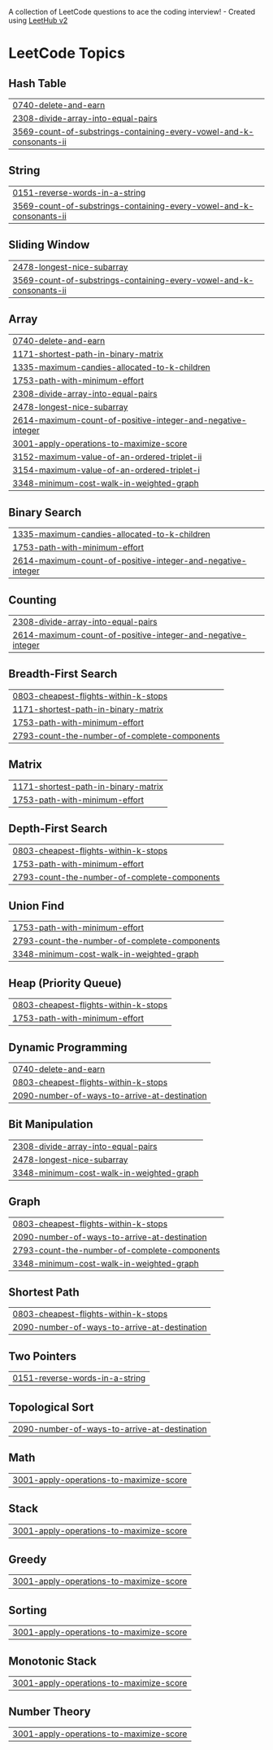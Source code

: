 A collection of LeetCode questions to ace the coding interview! - Created using [LeetHub v2](https://github.com/arunbhardwaj/LeetHub-2.0)
<!---LeetCode Topics Start-->
# LeetCode Topics
## Hash Table
|  |
| ------- |
| [0740-delete-and-earn](https://github.com/SuryansDev/DSA-PRO-SERIES/tree/master/0740-delete-and-earn) |
| [2308-divide-array-into-equal-pairs](https://github.com/SuryansDev/DSA-PRO-SERIES/tree/master/2308-divide-array-into-equal-pairs) |
| [3569-count-of-substrings-containing-every-vowel-and-k-consonants-ii](https://github.com/SuryansDev/DSA-PRO-SERIES/tree/master/3569-count-of-substrings-containing-every-vowel-and-k-consonants-ii) |
## String
|  |
| ------- |
| [0151-reverse-words-in-a-string](https://github.com/SuryansDev/DSA-PRO-SERIES/tree/master/0151-reverse-words-in-a-string) |
| [3569-count-of-substrings-containing-every-vowel-and-k-consonants-ii](https://github.com/SuryansDev/DSA-PRO-SERIES/tree/master/3569-count-of-substrings-containing-every-vowel-and-k-consonants-ii) |
## Sliding Window
|  |
| ------- |
| [2478-longest-nice-subarray](https://github.com/SuryansDev/DSA-PRO-SERIES/tree/master/2478-longest-nice-subarray) |
| [3569-count-of-substrings-containing-every-vowel-and-k-consonants-ii](https://github.com/SuryansDev/DSA-PRO-SERIES/tree/master/3569-count-of-substrings-containing-every-vowel-and-k-consonants-ii) |
## Array
|  |
| ------- |
| [0740-delete-and-earn](https://github.com/SuryansDev/DSA-PRO-SERIES/tree/master/0740-delete-and-earn) |
| [1171-shortest-path-in-binary-matrix](https://github.com/SuryansDev/DSA-PRO-SERIES/tree/master/1171-shortest-path-in-binary-matrix) |
| [1335-maximum-candies-allocated-to-k-children](https://github.com/SuryansDev/DSA-PRO-SERIES/tree/master/1335-maximum-candies-allocated-to-k-children) |
| [1753-path-with-minimum-effort](https://github.com/SuryansDev/DSA-PRO-SERIES/tree/master/1753-path-with-minimum-effort) |
| [2308-divide-array-into-equal-pairs](https://github.com/SuryansDev/DSA-PRO-SERIES/tree/master/2308-divide-array-into-equal-pairs) |
| [2478-longest-nice-subarray](https://github.com/SuryansDev/DSA-PRO-SERIES/tree/master/2478-longest-nice-subarray) |
| [2614-maximum-count-of-positive-integer-and-negative-integer](https://github.com/SuryansDev/DSA-PRO-SERIES/tree/master/2614-maximum-count-of-positive-integer-and-negative-integer) |
| [3001-apply-operations-to-maximize-score](https://github.com/SuryansDev/DSA-PRO-SERIES/tree/master/3001-apply-operations-to-maximize-score) |
| [3152-maximum-value-of-an-ordered-triplet-ii](https://github.com/SuryansDev/DSA-PRO-SERIES/tree/master/3152-maximum-value-of-an-ordered-triplet-ii) |
| [3154-maximum-value-of-an-ordered-triplet-i](https://github.com/SuryansDev/DSA-PRO-SERIES/tree/master/3154-maximum-value-of-an-ordered-triplet-i) |
| [3348-minimum-cost-walk-in-weighted-graph](https://github.com/SuryansDev/DSA-PRO-SERIES/tree/master/3348-minimum-cost-walk-in-weighted-graph) |
## Binary Search
|  |
| ------- |
| [1335-maximum-candies-allocated-to-k-children](https://github.com/SuryansDev/DSA-PRO-SERIES/tree/master/1335-maximum-candies-allocated-to-k-children) |
| [1753-path-with-minimum-effort](https://github.com/SuryansDev/DSA-PRO-SERIES/tree/master/1753-path-with-minimum-effort) |
| [2614-maximum-count-of-positive-integer-and-negative-integer](https://github.com/SuryansDev/DSA-PRO-SERIES/tree/master/2614-maximum-count-of-positive-integer-and-negative-integer) |
## Counting
|  |
| ------- |
| [2308-divide-array-into-equal-pairs](https://github.com/SuryansDev/DSA-PRO-SERIES/tree/master/2308-divide-array-into-equal-pairs) |
| [2614-maximum-count-of-positive-integer-and-negative-integer](https://github.com/SuryansDev/DSA-PRO-SERIES/tree/master/2614-maximum-count-of-positive-integer-and-negative-integer) |
## Breadth-First Search
|  |
| ------- |
| [0803-cheapest-flights-within-k-stops](https://github.com/SuryansDev/DSA-PRO-SERIES/tree/master/0803-cheapest-flights-within-k-stops) |
| [1171-shortest-path-in-binary-matrix](https://github.com/SuryansDev/DSA-PRO-SERIES/tree/master/1171-shortest-path-in-binary-matrix) |
| [1753-path-with-minimum-effort](https://github.com/SuryansDev/DSA-PRO-SERIES/tree/master/1753-path-with-minimum-effort) |
| [2793-count-the-number-of-complete-components](https://github.com/SuryansDev/DSA-PRO-SERIES/tree/master/2793-count-the-number-of-complete-components) |
## Matrix
|  |
| ------- |
| [1171-shortest-path-in-binary-matrix](https://github.com/SuryansDev/DSA-PRO-SERIES/tree/master/1171-shortest-path-in-binary-matrix) |
| [1753-path-with-minimum-effort](https://github.com/SuryansDev/DSA-PRO-SERIES/tree/master/1753-path-with-minimum-effort) |
## Depth-First Search
|  |
| ------- |
| [0803-cheapest-flights-within-k-stops](https://github.com/SuryansDev/DSA-PRO-SERIES/tree/master/0803-cheapest-flights-within-k-stops) |
| [1753-path-with-minimum-effort](https://github.com/SuryansDev/DSA-PRO-SERIES/tree/master/1753-path-with-minimum-effort) |
| [2793-count-the-number-of-complete-components](https://github.com/SuryansDev/DSA-PRO-SERIES/tree/master/2793-count-the-number-of-complete-components) |
## Union Find
|  |
| ------- |
| [1753-path-with-minimum-effort](https://github.com/SuryansDev/DSA-PRO-SERIES/tree/master/1753-path-with-minimum-effort) |
| [2793-count-the-number-of-complete-components](https://github.com/SuryansDev/DSA-PRO-SERIES/tree/master/2793-count-the-number-of-complete-components) |
| [3348-minimum-cost-walk-in-weighted-graph](https://github.com/SuryansDev/DSA-PRO-SERIES/tree/master/3348-minimum-cost-walk-in-weighted-graph) |
## Heap (Priority Queue)
|  |
| ------- |
| [0803-cheapest-flights-within-k-stops](https://github.com/SuryansDev/DSA-PRO-SERIES/tree/master/0803-cheapest-flights-within-k-stops) |
| [1753-path-with-minimum-effort](https://github.com/SuryansDev/DSA-PRO-SERIES/tree/master/1753-path-with-minimum-effort) |
## Dynamic Programming
|  |
| ------- |
| [0740-delete-and-earn](https://github.com/SuryansDev/DSA-PRO-SERIES/tree/master/0740-delete-and-earn) |
| [0803-cheapest-flights-within-k-stops](https://github.com/SuryansDev/DSA-PRO-SERIES/tree/master/0803-cheapest-flights-within-k-stops) |
| [2090-number-of-ways-to-arrive-at-destination](https://github.com/SuryansDev/DSA-PRO-SERIES/tree/master/2090-number-of-ways-to-arrive-at-destination) |
## Bit Manipulation
|  |
| ------- |
| [2308-divide-array-into-equal-pairs](https://github.com/SuryansDev/DSA-PRO-SERIES/tree/master/2308-divide-array-into-equal-pairs) |
| [2478-longest-nice-subarray](https://github.com/SuryansDev/DSA-PRO-SERIES/tree/master/2478-longest-nice-subarray) |
| [3348-minimum-cost-walk-in-weighted-graph](https://github.com/SuryansDev/DSA-PRO-SERIES/tree/master/3348-minimum-cost-walk-in-weighted-graph) |
## Graph
|  |
| ------- |
| [0803-cheapest-flights-within-k-stops](https://github.com/SuryansDev/DSA-PRO-SERIES/tree/master/0803-cheapest-flights-within-k-stops) |
| [2090-number-of-ways-to-arrive-at-destination](https://github.com/SuryansDev/DSA-PRO-SERIES/tree/master/2090-number-of-ways-to-arrive-at-destination) |
| [2793-count-the-number-of-complete-components](https://github.com/SuryansDev/DSA-PRO-SERIES/tree/master/2793-count-the-number-of-complete-components) |
| [3348-minimum-cost-walk-in-weighted-graph](https://github.com/SuryansDev/DSA-PRO-SERIES/tree/master/3348-minimum-cost-walk-in-weighted-graph) |
## Shortest Path
|  |
| ------- |
| [0803-cheapest-flights-within-k-stops](https://github.com/SuryansDev/DSA-PRO-SERIES/tree/master/0803-cheapest-flights-within-k-stops) |
| [2090-number-of-ways-to-arrive-at-destination](https://github.com/SuryansDev/DSA-PRO-SERIES/tree/master/2090-number-of-ways-to-arrive-at-destination) |
## Two Pointers
|  |
| ------- |
| [0151-reverse-words-in-a-string](https://github.com/SuryansDev/DSA-PRO-SERIES/tree/master/0151-reverse-words-in-a-string) |
## Topological Sort
|  |
| ------- |
| [2090-number-of-ways-to-arrive-at-destination](https://github.com/SuryansDev/DSA-PRO-SERIES/tree/master/2090-number-of-ways-to-arrive-at-destination) |
## Math
|  |
| ------- |
| [3001-apply-operations-to-maximize-score](https://github.com/SuryansDev/DSA-PRO-SERIES/tree/master/3001-apply-operations-to-maximize-score) |
## Stack
|  |
| ------- |
| [3001-apply-operations-to-maximize-score](https://github.com/SuryansDev/DSA-PRO-SERIES/tree/master/3001-apply-operations-to-maximize-score) |
## Greedy
|  |
| ------- |
| [3001-apply-operations-to-maximize-score](https://github.com/SuryansDev/DSA-PRO-SERIES/tree/master/3001-apply-operations-to-maximize-score) |
## Sorting
|  |
| ------- |
| [3001-apply-operations-to-maximize-score](https://github.com/SuryansDev/DSA-PRO-SERIES/tree/master/3001-apply-operations-to-maximize-score) |
## Monotonic Stack
|  |
| ------- |
| [3001-apply-operations-to-maximize-score](https://github.com/SuryansDev/DSA-PRO-SERIES/tree/master/3001-apply-operations-to-maximize-score) |
## Number Theory
|  |
| ------- |
| [3001-apply-operations-to-maximize-score](https://github.com/SuryansDev/DSA-PRO-SERIES/tree/master/3001-apply-operations-to-maximize-score) |
<!---LeetCode Topics End-->